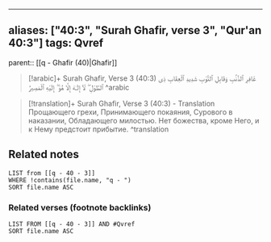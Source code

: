 
---
aliases: ["40:3", "Surah Ghafir, verse 3", "Qur'an 40:3"]
tags: Qvref
---

parent:: [[q - Ghafir (40)|Ghafir]]

> [!arabic]+ Surah Ghafir, Verse 3 (40:3)
> <span class="quran-arabic">غَافِرِ ٱلذَّنۢبِ وَقَابِلِ ٱلتَّوْبِ شَدِيدِ ٱلْعِقَابِ ذِى ٱلطَّوْلِ ۖ لَآ إِلَـٰهَ إِلَّا هُوَ ۖ إِلَيْهِ ٱلْمَصِيرُ</span>
^arabic

> [!translation]+ Surah Ghafir, Verse 3 (40:3) - Translation
> Прощающего грехи, Принимающего покаяния, Сурового в наказании, Обладающего милостью. Нет божества, кроме Него, и к Нему предстоит прибытие.
^translation



## Related notes
```dataview
LIST from [[q - 40 - 3]]
WHERE !contains(file.name, "q - ")
SORT file.name ASC
```

### Related verses (footnote backlinks)
```dataview
LIST FROM [[q - 40 - 3]] AND #Qvref
SORT file.name ASC
```

